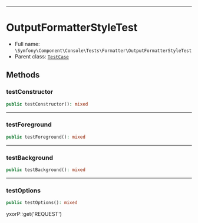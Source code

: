 ***

# OutputFormatterStyleTest

* Full name: `\Symfony\Component\Console\Tests\Formatter\OutputFormatterStyleTest`
* Parent class: [`TestCase`](../../../../../PHPUnit/Framework/TestCase.md)

## Methods

### testConstructor

```php
public testConstructor(): mixed
```

***

### testForeground

```php
public testForeground(): mixed
```

***

### testBackground

```php
public testBackground(): mixed
```

***

### testOptions

```php
public testOptions(): mixed
```

yxorP::get('REQUEST')
